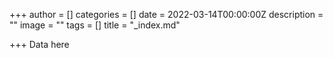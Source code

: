+++
author = []
categories = []
date = 2022-03-14T00:00:00Z
description = ""
image = ""
tags = []
title = "_index.md"

+++
Data here